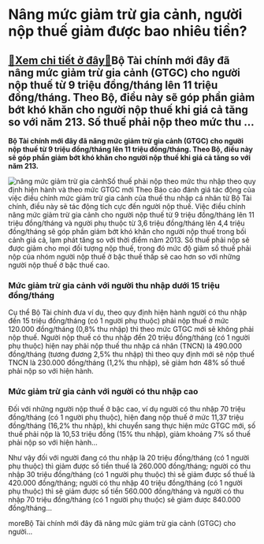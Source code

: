 Nâng mức giảm trừ gia cảnh, người nộp thuế giảm được bao nhiêu tiền?
====================================================================

[:gift:Xem chi tiết ở đây:gift:](https://hddtvn.com/nang-muc-giam-tru-gia-canh-nguoi-nop-thue-giam-duoc-bao-nhieu-tien/)Bộ Tài chính mới đây đã nâng mức giảm trừ gia cảnh (GTGC) cho người nộp thuế từ 9 triệu đồng/tháng lên 11 triệu đồng/tháng. Theo Bộ, điều này sẽ góp phần giảm bớt khó khăn cho người nộp thuế khi giá cả tăng so với năm 213. Số thuế phải nộp theo mức thu …
--------------------------------------------------------------------------------------------------------------------------------------------------------------------------------------------------------------------------------------------------------------

**Bộ Tài chính mới đây đã nâng mức giảm trừ gia cảnh (GTGC) cho người nộp thuế từ 9 triệu đồng/tháng lên 11 triệu đồng/tháng. Theo Bộ, điều này sẽ góp phần giảm bớt khó khăn cho người nộp thuế khi giá cả tăng so với năm 213.**


![nâng mức giảm trừ gia cảnh](https://hddtvn.com/wp-content/uploads/2021/01/thuetncn292_kkme.jpg "nâng mức giảm trừ gia cảnh")Số thuế phải nộp theo mức thu nhập theo quy định hiện hành và theo mức GTGC mới
Theo Báo cáo đánh giá tác động của việc điều chỉnh mức giảm trừ gia cảnh của thuế thu nhập cá nhân từ Bộ Tài chính, điều này sẽ tác động tích cực đến người nộp thuế. Việc điều chỉnh nâng mức giảm trừ gia cảnh cho người nộp thuế từ 9 triệu đồng/tháng lên 11 triệu đồng/tháng và người phụ thuộc từ 3,6 triệu đồng/tháng lên 4,4 triệu đồng/tháng sẽ góp phần giảm bớt khó khăn cho người nộp thuế trong bối cảnh giá cả, lạm phát tăng so với thời điểm năm 2013. Số thuế phải nộp sẽ được giảm cho mọi đối tượng nộp thuế, trong đó mức độ giảm số thuế phải nộp của nhóm người nộp thuế ở bậc thuế thấp sẽ cao hơn so với những người nộp thuế ở bậc thuế cao.


### Mức giảm trừ gia cảnh với người thu nhập dưới 15 triệu đồng/tháng


Cụ thể Bộ Tài chính đưa ví dụ, theo quy định hiện hành người có thu nhập đến 15 triệu đồng/tháng (có 1 người phụ thuộc) phải nộp thuế ở mức 120.000 đồng/tháng (0,8% thu nhập) thì theo mức GTGC mới sẽ không phải nộp thuế. Người nộp thuế có thu nhập đến 20 triệu đồng/tháng (có 1 người phụ thuộc) hiện nay phải nộp thuế thu nhập cá nhân (TNCN) là 490.000 đồng/tháng (tương đương 2,5% thu nhập) thì theo quy định mới sẽ nộp thuế TNCN là 230.000 đồng/tháng (1,2% thu nhập), sẽ giảm hơn 48% số thuế phải nộp so với hiện hành.


### Mức giảm trừ gia cảnh với người có thu nhập cao


Đối với những người nộp thuế ở bậc cao, ví dụ người có thu nhập 70 triệu đồng/tháng (có 1 người phụ thuộc), hiện đang nộp thuế ở mức 11,37 triệu đồng/tháng (16,2% thu nhập), khi chuyển sang thực hiện mức GTGC mới, số thuế phải nộp là 10,53 triệu đồng (15% thu nhập), giảm khoảng 7% số thuế phải nộp so với hiện hành…


Như vậy đối với người đang có thu nhập là 20 triệu đồng/tháng (có 1 người phụ thuộc) thì giảm được số tiền thuế là 260.000 đồng/tháng; người có thu nhập 30 triệu đồng/tháng (có 1 người phụ thuộc) thì sẽ giảm được số thuế là 420.000 đồng/tháng; người có thu nhập 40 triệu đồng/tháng (có 1 người phụ thuộc) thì sẽ giảm được số tiền 560.000 đồng/tháng và người có thu nhập 70 triệu đồng/tháng (có 1 người phụ thuộc) sẽ giảm được 840.000 đồng/tháng…



moreBộ Tài chính mới đây đã nâng mức giảm trừ gia cảnh (GTGC) cho người…

